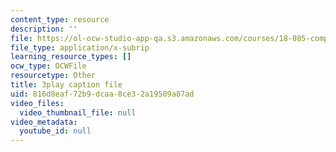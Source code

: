 ```yaml
---
content_type: resource
description: ''
file: https://ol-ocw-studio-app-qa.s3.amazonaws.com/courses/18-085-computational-science-and-engineering-i-fall-2008/816d8eaf72b9dcaa8ce32a19509a87ad_wt7UJckgvxs.srt
file_type: application/x-subrip
learning_resource_types: []
ocw_type: OCWFile
resourcetype: Other
title: 3play caption file
uid: 816d8eaf-72b9-dcaa-8ce3-2a19509a87ad
video_files:
  video_thumbnail_file: null
video_metadata:
  youtube_id: null
---
```

